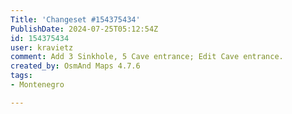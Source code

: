 ```yaml
---
Title: 'Changeset #154375434'
PublishDate: 2024-07-25T05:12:54Z
id: 154375434
user: kravietz
comment: Add 3 Sinkhole, 5 Cave entrance; Edit Cave entrance.
created_by: OsmAnd Maps 4.7.6
tags:
- Montenegro

---
```

